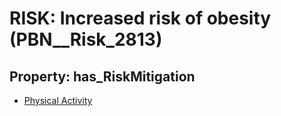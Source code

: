 # RISK: __Increased risk of obesity__ (PBN__Risk_2813)

## Property: has_RiskMitigation

* [Physical Activity](PBN__Mitigation_929)

